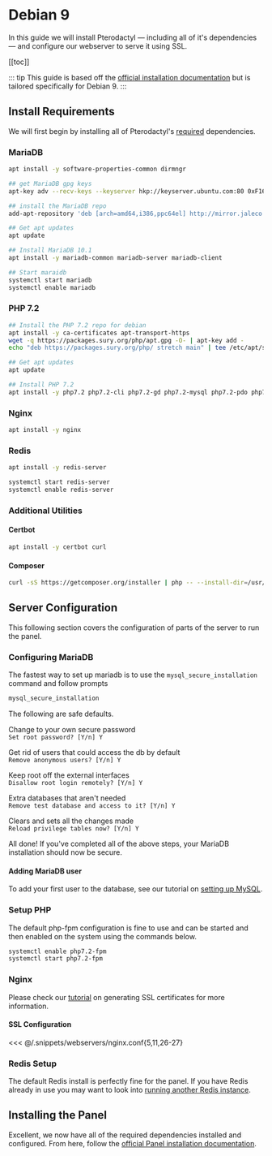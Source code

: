 # Debian 9
In this guide we will install Pterodactyl — including all of it's dependencies — and configure our webserver
to serve it using SSL.

[[toc]]

::: tip
This guide is based off the [official installation documentation](/panel/getting_started.md) but is tailored specifically for Debian 9.
:::

## Install Requirements
We will first begin by installing all of Pterodactyl's [required](/panel/getting_started.md#dependencies) dependencies.

### MariaDB
```bash
apt install -y software-properties-common dirmngr

## get MariaDB gpg keys
apt-key adv --recv-keys --keyserver hkp://keyserver.ubuntu.com:80 0xF1656F24C74CD1D8

## install the MariaDB repo
add-apt-repository 'deb [arch=amd64,i386,ppc64el] http://mirror.jaleco.com/mariadb/repo/10.1/debian stretch main'

## Get apt updates
apt update

## Install MariaDB 10.1
apt install -y mariadb-common mariadb-server mariadb-client

## Start maraidb
systemctl start mariadb
systemctl enable mariadb
```

### PHP 7.2
```bash
## Install the PHP 7.2 repo for debian
apt install -y ca-certificates apt-transport-https
wget -q https://packages.sury.org/php/apt.gpg -O- | apt-key add -
echo "deb https://packages.sury.org/php/ stretch main" | tee /etc/apt/sources.list.d/php.list

## Get apt updates
apt update

## Install PHP 7.2
apt install -y php7.2 php7.2-cli php7.2-gd php7.2-mysql php7.2-pdo php7.2-mbstring php7.2-tokenizer php7.2-bcmath php7.2-xml php7.2-fpm php7.2-curl php7.2-zip
```

### Nginx
```bash
apt install -y nginx
```

### Redis
```bash
apt install -y redis-server

systemctl start redis-server
systemctl enable redis-server
```

### Additional Utilities

#### Certbot
```bash
apt install -y certbot curl
```

#### Composer
```bash
curl -sS https://getcomposer.org/installer | php -- --install-dir=/usr/local/bin --filename=composer
```

## Server Configuration
This following section covers the configuration of parts of the server to run the panel.

### Configuring MariaDB
The fastest way to set up mariadb is to use the `mysql_secure_installation` command and follow prompts

```bash
mysql_secure_installation
```

The following are safe defaults.

Change to your own secure password  
`Set root password? [Y/n] Y`

Get rid of users that could access the db by default  
`Remove anonymous users? [Y/n] Y`

Keep root off the external interfaces  
`Disallow root login remotely? [Y/n] Y`

Extra databases that aren't needed  
`Remove test database and access to it? [Y/n] Y`

Clears and sets all the changes made  
`Reload privilege tables now? [Y/n] Y`

All done! If you've completed all of the above steps, your MariaDB installation should now be secure.

#### Adding MariaDB user
To add your first user to the database, see our tutorial on [setting up MySQL](/tutorials/mysql_setup.md).

### Setup PHP
The default php-fpm configuration is fine to use and can be started and then enabled on the system using the
commands below.

```bash
systemctl enable php7.2-fpm
systemctl start php7.2-fpm
```

### Nginx
Please check our [tutorial](/tutorials/creating_ssl_certificates.md) on generating SSL certificates for more information.

#### SSL Configuration
<<< @/.snippets/webservers/nginx.conf{5,11,26-27}


### Redis Setup
The default Redis install is perfectly fine for the panel. If you have Redis already in use you may want to look into
[running another Redis instance](https://community.pivotal.io/s/article/How-to-setup-and-run-multiple-Redis-server-instances-on-a-Linux-host).

## Installing the Panel
Excellent, we now have all of the required dependencies installed and configured. From here, follow the [official Panel installation documentation](/panel/getting_started.md#installation).

